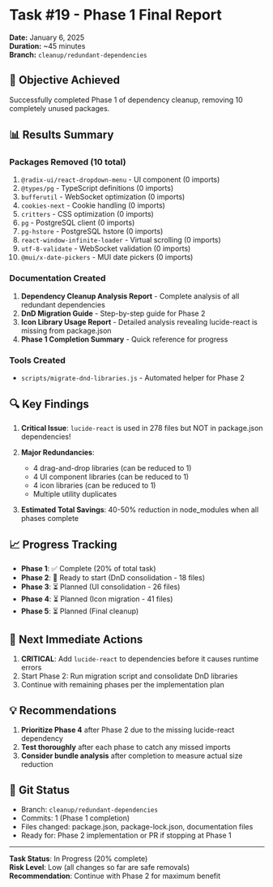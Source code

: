 # Task #19 - Phase 1 Final Report

**Date:** January 6, 2025  
**Duration:** ~45 minutes  
**Branch:** `cleanup/redundant-dependencies`

## 🎯 Objective Achieved

Successfully completed Phase 1 of dependency cleanup, removing 10 completely unused packages.

## 📊 Results Summary

### Packages Removed (10 total)
1. `@radix-ui/react-dropdown-menu` - UI component (0 imports)
2. `@types/pg` - TypeScript definitions (0 imports)
3. `bufferutil` - WebSocket optimization (0 imports)
4. `cookies-next` - Cookie handling (0 imports)
5. `critters` - CSS optimization (0 imports)
6. `pg` - PostgreSQL client (0 imports)
7. `pg-hstore` - PostgreSQL hstore (0 imports)
8. `react-window-infinite-loader` - Virtual scrolling (0 imports)
9. `utf-8-validate` - WebSocket validation (0 imports)
10. `@mui/x-date-pickers` - MUI date pickers (0 imports)

### Documentation Created
1. **Dependency Cleanup Analysis Report** - Complete analysis of all redundant dependencies
2. **DnD Migration Guide** - Step-by-step guide for Phase 2
3. **Icon Library Usage Report** - Detailed analysis revealing lucide-react is missing from package.json
4. **Phase 1 Completion Summary** - Quick reference for progress

### Tools Created
- `scripts/migrate-dnd-libraries.js` - Automated helper for Phase 2

## 🔍 Key Findings

1. **Critical Issue**: `lucide-react` is used in 278 files but NOT in package.json dependencies!
2. **Major Redundancies**:
   - 4 drag-and-drop libraries (can be reduced to 1)
   - 4 UI component libraries (can be reduced to 1)
   - 4 icon libraries (can be reduced to 1)
   - Multiple utility duplicates

3. **Estimated Total Savings**: 40-50% reduction in node_modules when all phases complete

## 📈 Progress Tracking

- **Phase 1**: ✅ Complete (20% of total task)
- **Phase 2**: 🔄 Ready to start (DnD consolidation - 18 files)
- **Phase 3**: ⏳ Planned (UI consolidation - 26 files)
- **Phase 4**: ⏳ Planned (Icon migration - 41 files)
- **Phase 5**: ⏳ Planned (Final cleanup)

## 🚀 Next Immediate Actions

1. **CRITICAL**: Add `lucide-react` to dependencies before it causes runtime errors
2. Start Phase 2: Run migration script and consolidate DnD libraries
3. Continue with remaining phases per the implementation plan

## 💡 Recommendations

1. **Prioritize Phase 4** after Phase 2 due to the missing lucide-react dependency
2. **Test thoroughly** after each phase to catch any missed imports
3. **Consider bundle analysis** after completion to measure actual size reduction

## 📝 Git Status

- Branch: `cleanup/redundant-dependencies`
- Commits: 1 (Phase 1 completion)
- Files changed: package.json, package-lock.json, documentation files
- Ready for: Phase 2 implementation or PR if stopping at Phase 1

---

**Task Status**: In Progress (20% complete)  
**Risk Level**: Low (all changes so far are safe removals)  
**Recommendation**: Continue with Phase 2 for maximum benefit